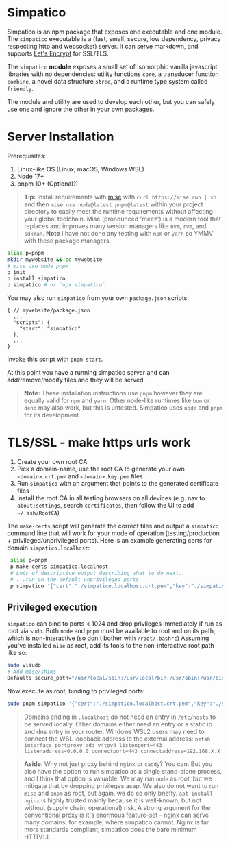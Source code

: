 # Simpatico
Simpatico is an npm package that exposes one executable and one module. The `simpatico` executable is a (fast, small, secure, low dependency, privacy respecting http and websocket) server. It can serve markdown, and supports [Let's Encrypt](https://letsencrypt.org/) for SSL/TLS.

The `simpatico` **module** exposes a small set of isomorphic vanilla javascript libraries with no dependencies: utility functions `core`, a transducer function `combine`, a novel data structure `stree`, and a runtime type system called `friendly`.

The module and utility are used to develop each other, but you can safely use one and ignore the other in your own packages.

# Server Installation
Prerequisites:
1. Linux-like OS (Linux, macOS, Windows WSL)
2. Node 17+
3. pnpm 10+ (Optional?)

> **Tip:** Install requirements with [mise](https://mise.jdx.dev/) with `curl https://mise.run | sh` and then `mise use node@latest pnpm@latest` within your project directory to easily meet the runtime requirements without affecting your global toolchain. Mise (pronounced 'meez') is a modern tool that replaces and improves many version managers like `nvm`, `rvm`, and `sdkman`.
> **Note** I have not done any testing with `npm` or `yarn` so YMMV with these package managers.

```bash
alias p=pnpm
mkdir mywebsite && cd mywebsite
# mise use node pnpm
p init
p install simpatico
p simpatico # or `npx simpatico`
```
You may also run `simpatico` from your own `package.json` scripts:
```text
{ // mywebsite/package.json
  ...
  "scripts": {
    "start": "simpatico"
  },
  ...
}
```
Invoke this script with `pnpm start`.

At this point you have a running simpatico server and can add/remove/modify files and they will be served.

> **Note:** These installation instructions use `pnpm` however they are equally valid for `npm` and `yarn`. Other node-like runtimes like `bun` or `deno` may also work, but this is untested. Simpatico uses `node` and `pnpm` for its development.

# TLS/SSL - make https urls work

1. Create your own root CA
2. Pick a domain-name, use the root CA to generate your own `<domain>.crt.pem` and `<domain>.key.pem` files
3. Run `simpatico` with an argument that points to the generated certificate files
4. Install the root CA in all testing browsers on all devices (e.g. nav to `about:settings`, search `certificates`, then follow the UI to add `~/.ssh/RootCA`)

The `make-certs` script will generate the correct files and output a `simpatico` command line that will work for your mode of operation
(testing/production + privileged/unprivileged ports). Here is an example generating certs for domain `simpatico.localhost`:

```bash
 alias p=pnpm
 p make-certs simpatico.localhost
 # Lots of descriptive output describing what to do next..
 # ...run on the default unprivileged ports
 p simpatico '{"cert":"./simpatico.localhost.crt.pem","key":"./simpatico.localhost.key.pem", "useTls":true}'
```

## Privileged execution
`simpatico` can bind to ports < 1024 and drop privileges immediately if run as root via `sudo`.
Both `node` and `pnpm` must be available to root and on its path, which is non-interactive (so don't bother with `/root/.bashrc`)
Assuming you've installed `mise` as root, add its tools to the non-interactive root path like so:

```bash
sudo visudo
# Add mise/shims 
Defaults secure_path="/usr/local/sbin:/usr/local/bin:/usr/sbin:/usr/bin:/sbin:/bin:/snap/bin:/root/.local/share/mise/shims"
```
Now execute as root, binding to privileged ports:

```bash
sudo pnpm simpatico '{"cert":"./simpatico.localhost.crt.pem","key":"./simpatico.localhost.key.pem", "useTls":true, "http":80, "https":443, "ws":443, "runAsUser":"alice"}'
```

> Domains ending in `.localhost` do not need an entry in `/etc/hosts` to be served locally. Other domains either need an entry or a static ip and dns entry in your router.
> Windows WSL2 users may need to connect the WSL loopback address to the external address: `netsh interface portproxy add v4tov4 listenport=443 listenaddress=0.0.0.0 connectport=443 connectaddress=192.168.X.X`

> **Aside**: Why not just proxy behind `nginx` or `caddy`? You can. But you also have the option to run simpatico as a single stand-alone process,
> and I think that option is valuable. We may run `node` as root, but we mitigate that by dropping privileges asap.
> We also do not want to run `mise` and `pnpm` as root, but again, we do so only briefly.
> `apt install nginx` is highly trusted mainly because it is well-known, but not without (supply chain, operational) risk.
> A strong argument for the conventional proxy is it's enormous feature-set - nginx can serve many domains, for example, where simpatico cannot.
> Nginx is far more standards compliant; simpatico does the bare minimum HTTP/1.1.